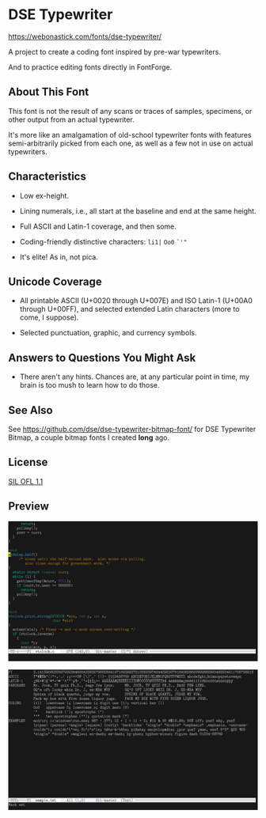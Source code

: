# DSE Typewriter

<https://webonastick.com/fonts/dse-typewriter/>

A project to create a coding font inspired by pre-war typewriters.

And to practice editing fonts directly in FontForge.

## About This Font

This font is not the result of any scans or traces of samples,
specimens, or other output from an actual typewriter.

It's more like an amalgamation of old-school typewriter fonts with
features semi-arbitrarily picked from each one, as well as a few not
in use on actual typewriters.

## Characteristics

-   Low ex-height.

-   Lining numerals, i.e., all start at the baseline and end at the same height.

-   Full ASCII and Latin-1 coverage, and then some.

-   Coding-friendly distinctive characters: `li1|` `Oo0` `` `'" ``

-   It's elite!  As in, not pica.

## Unicode Coverage

-   All printable ASCII (U+0020 through U+007E) and ISO Latin-1 (U+00A0 through U+00FF),
    and selected extended Latin characters (more to come, I suppose).

-   Selected punctuation, graphic, and currency symbols.

## Answers to Questions You Might Ask

-   There aren't any hints.  Chances are, at any particular point in
    time, my brain is too mush to learn how to do those.

## See Also

See <https://github.com/dse/dse-typewriter-bitmap-font/> for DSE
Typewriter Bitmap, a couple bitmap fonts I created **long** ago.

## License

[SIL OFL 1.1](LICENSE.md)

## Preview

![Coding](images/2020-02-27-coding-2.png)

![Demo](images/2020-02-27-ascii-2.png)
